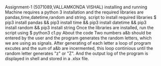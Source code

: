 Assignment-1 (5071089,VALLAMKONDA VISHAL)
installing and running
Machine requires a python 3 installation and the required libraries are pandas,time,datetime,random and string. script to install required libraries
$ pip3 install pandas && pip3 install time && pip3 install datetime && pip3 install random && pip3 install string
Once the libraries are installed, run the script using $ python3 c1.py
About the code
Two numbers a&b should be entered by the user and the program generates the random letters, which we are using as signals. After generating of each letter a loop of program excutes and the sum of a&b are incermented, this loop continious until the random letter generates "z" or "Z". And the output log of the program is displayed in shell and stored in a .xlsx file.


